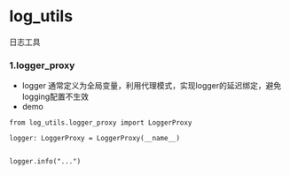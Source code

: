 # log_utils

日志工具

### 1.logger_proxy

- logger 通常定义为全局变量，利用代理模式，实现logger的延迟绑定，避免logging配置不生效
- demo
 
```
from log_utils.logger_proxy import LoggerProxy

logger: LoggerProxy = LoggerProxy(__name__)


logger.info("...")
```
